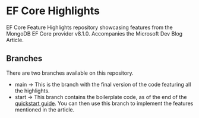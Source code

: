 # EF Core Highlights
EF Core Feature Highlights repository showcasing features from the MongoDB EF Core provider v8.1.0. Accompanies the Microsoft Dev Blog Article.

## Branches
There are two branches available on this repository.

- main -> This is the branch with the final version of the code featuring all the highlights.
- start -> This branch contains the boilerplate code, as of the end of the [quickstart guide](https://www.mongodb.com/docs/entity-framework/current/quick-start/). You can then use this branch to implement the features mentioned in the article.
